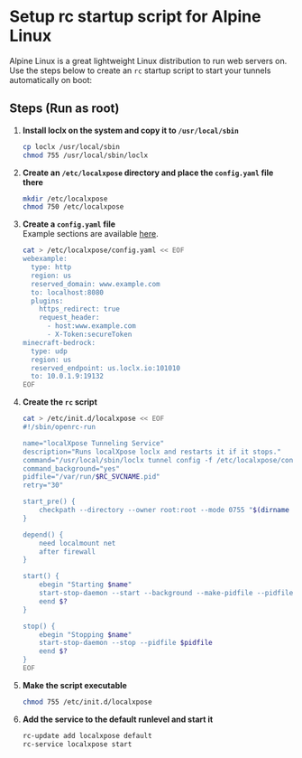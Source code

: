 # Setup rc startup script for Alpine Linux

Alpine Linux is a great lightweight Linux distribution to run web servers on. Use the steps below to create an `rc` startup script to start your tunnels automatically on boot:

## Steps (Run as root)

1. **Install loclx on the system and copy it to `/usr/local/sbin`**
    ```sh
    cp loclx /usr/local/sbin
    chmod 755 /usr/local/sbin/loclx
    ```

2. **Create an `/etc/localxpose` directory and place the `config.yaml` file there**
    ```sh
    mkdir /etc/localxpose
    chmod 750 /etc/localxpose
    ```

3. **Create a `config.yaml` file**  
   Example sections are available [here](https://localxpose.io/docs/cli/config.yaml).
    ```sh
    cat > /etc/localxpose/config.yaml << EOF
    webexample:
      type: http
      region: us
      reserved_domain: www.example.com
      to: localhost:8080
      plugins:
        https_redirect: true
        request_header:
          - host:www.example.com
          - X-Token:secureToken
    minecraft-bedrock:
      type: udp
      region: us
      reserved_endpoint: us.loclx.io:101010
      to: 10.0.1.9:19132
    EOF
    ```

4. **Create the `rc` script**
    ```sh
    cat > /etc/init.d/localxpose << EOF
    #!/sbin/openrc-run
    
    name="localXpose Tunneling Service"
    description="Runs localXpose loclx and restarts it if it stops."
    command="/usr/local/sbin/loclx tunnel config -f /etc/localxpose/config.yaml"
    command_background="yes"
    pidfile="/var/run/$RC_SVCNAME.pid"
    retry="30"
    
    start_pre() {
        checkpath --directory --owner root:root --mode 0755 "$(dirname $pidfile)"
    }
    
    depend() {
        need localmount net
        after firewall
    }
    
    start() {
        ebegin "Starting $name"
        start-stop-daemon --start --background --make-pidfile --pidfile $pidfile --exec $command --retry ${retry}/1/TERM/30/KILL/5
        eend $?
    }
    
    stop() {
        ebegin "Stopping $name"
        start-stop-daemon --stop --pidfile $pidfile
        eend $?
    }
    EOF
    ```

5. **Make the script executable**
    ```sh
    chmod 755 /etc/init.d/localxpose
    ```

6. **Add the service to the default runlevel and start it**
    ```sh
    rc-update add localxpose default
    rc-service localxpose start
    ```
